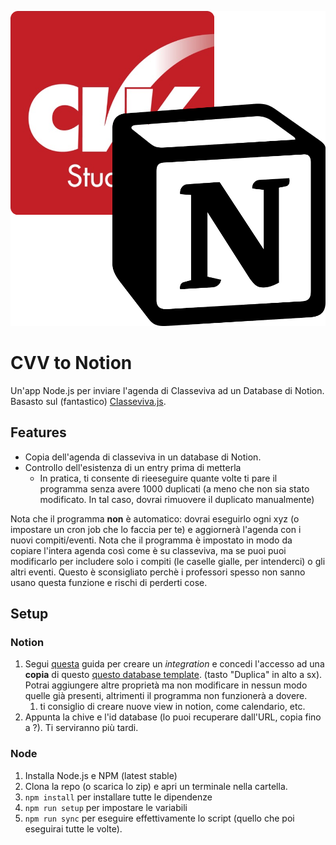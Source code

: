 ![Logo](logo.png)
# CVV to Notion

Un'app Node.js per inviare l'agenda di Classeviva ad un Database di Notion. Basasto sul (fantastico) [Classeviva.js](https://github.com/47PADO47/Classeviva.js/).

## Features

- Copia dell'agenda di classeviva in un database di Notion.
- Controllo dell'esistenza di un entry prima di metterla
  - In pratica, ti consente di rieeseguire quante volte ti pare il programma senza avere 1000 duplicati (a meno che non sia stato modificato. In tal caso, dovrai rimuovere il duplicato manualmente)

Nota che il programma **non** è automatico: dovrai eseguirlo ogni xyz (o impostare un cron job che lo faccia per te) e aggiornerà l'agenda con i nuovi compiti/eventi. Nota che il programma è impostato in modo da copiare l'intera agenda così come è su classeviva, ma se puoi puoi modificarlo per includere solo i compiti (le caselle gialle, per intenderci) o gli altri eventi.
Questo è sconsigliato perchè i professori spesso non sanno usano questa funzione e rischi di perderti cose.

## Setup

### Notion

1. Segui [questa](https://developers.notion.com/docs/create-a-notion-integration) guida per creare un _integration_ e concedi l'accesso ad una **copia** di questo [questo database template](https://fabio53443.notion.site/3a3450e03cc64560adcad5139f191ab3). (tasto "Duplica" in alto a sx). Potrai aggiungere altre proprietà ma non modificare in nessun modo quelle già presenti, altrimenti il programma non funzionerà a dovere.
   1. ti consiglio di creare nuove view in notion, come calendario, etc.
2. Appunta la chive e l'id database (lo puoi recuperare dall'URL, copia fino a ?). Ti serviranno più tardi.

### Node

1. Installa Node.js e NPM (latest stable)
2. Clona la repo (o scarica lo zip) e apri un terminale nella cartella. 
3. `npm install` per installare tutte le dipendenze
4. `npm run setup` per impostare le variabili
5. `npm run sync` per eseguire effettivamente lo script (quello che poi eseguirai tutte le volte).
